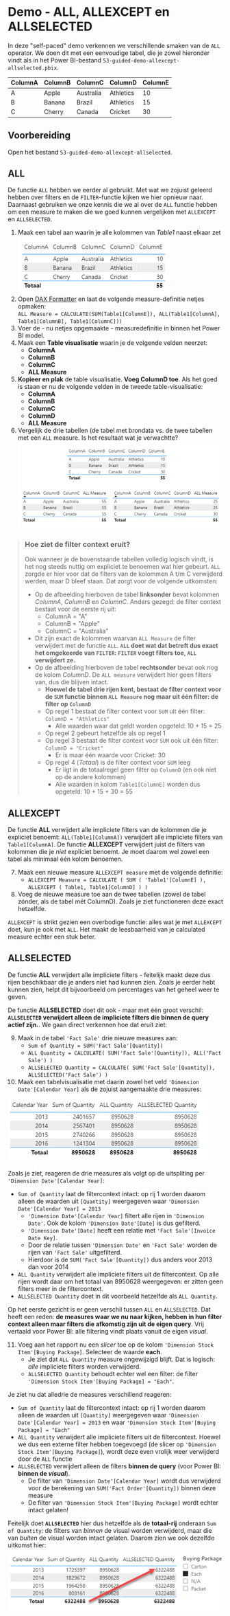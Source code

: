 # Demo - ALL, ALLEXCEPT en ALLSELECTED

In deze "self-paced" demo verkennen we verschillende smaken van de `ALL` operator.
We doen dit met een eenvoudige tabel, die je zowel hieronder vindt als in het Power BI-bestand `53-guided-demo-allexcept-allselected.pbix`.

| ColumnA | ColumnB | ColumnC   | ColumnD   | ColumnE |
|---------|---------|-----------|-----------|---------|
| A       | Apple   | Australia | Athletics | 10      |
| B       | Banana  | Brazil    | Athletics | 15      |
| C       | Cherry  | Canada    | Cricket   | 30      |

## Voorbereiding

Open het bestand `53-guided-demo-allexcept-allselected`.

## ALL

De functie `ALL` hebben we eerder al gebruikt. Met wat we zojuist geleerd hebben over filters en de `FILTER`-functie kijken we hier opnieuw naar. Daarnaast gebruiken we onze kennis die we al over de `ALL` functie hebben om een measure te maken die we goed kunnen vergelijken met `ALLEXCEPT` en `ALLSELECTED`.

1. Maak een tabel aan waarin je alle kolommen van *Table1* naast elkaar zet  
![Brontabel weergave](img/53-01-alle-kolommen.png)
2. Open [DAX Formatter](https://www.daxformatter.com/) en laat de volgende measure-definitie netjes opmaken:  
`ALL Measure = CALCULATE(SUM(Table1[ColumnE]), ALL(Table1[ColumnA], Table1[ColumnB], Table1[ColumnC]))`
3. Voer de - nu netjes opgemaakte - measuredefinitie in binnen het Power BI model.
4. Maak een **Table visualisatie** waarin je de volgende velden neerzet:
   * **ColumnA**
   * **ColumnB**
   * **ColumnC**
   * **ALL Measure**
5. **Kopieer en plak** de table visualisatie. **Voeg ColumnD toe**. Als het goed is staan er nu de volgende velden in de tweede table-visualisatie:
   * **ColumnA**
   * **ColumnB**
   * **ColumnC**
   * **ColumnD**
   * **ALL Measure**
6. Vergelijk de drie tabellen (de tabel met brondata vs. de twee tabellen met een `ALL` measure. Is het resultaat wat je verwachtte?  
![Resultaat van stappen 1-6](img/53-01-drietabellen-vergelijken.png)

> ### Hoe ziet de filter context eruit?
>
> Ook wanneer je de bovenstaande tabellen volledig logisch vindt, is het nog steeds nuttig om expliciet te benoemen wat hier gebeurt.
> `ALL` zorgde er hier voor dat de filters van de kolommen A t/m C verwijderd werden, maar D bleef staan. Dat zorgt voor de volgende uitkomsten:
>
> * Op de afbeelding hierboven de tabel **linksonder** bevat kolommen *ColumnA*, *ColumnB* en *ColumnC*. Anders gezegd: de filter context bestaat voor de eerste rij uit:
>   * ColumnA = "A"
>   * ColumnB = "Apple"
>   * ColumnC = "Australia"
> * Dit zijn exact de kolommen waarvan `ALL Measure` de filter verwijdert met de functie `ALL`. **`ALL` doet wat dat betreft dus exact het omgekeerde van `FILTER`: `FILTER` voegt filters toe, `ALL` verwijdert ze.**
> * Op de afbeelding hierboven de tabel **rechtsonder** bevat ook nog de kolom *ColumnD*. De `ALL measure` verwijdert hier geen filters van, dus die blijven intact.
>   * **Hoewel de tabel drie rijen kent, bestaat de filter context voor de `SUM` functie binnen `ALL Measure` nog maar uit één filter: de filter op `ColumnD`**
>   * Op regel 1 bestaat de filter context voor `SUM` uit één filter: `ColumnD = "Athletics"`
>     * Alle waarden waar dat geldt worden opgeteld: 10 + 15 = 25
>   * Op regel 2 gebeurt hetzelfde als op regel 1
>   * Op regel 3 bestaat de filter context voor `SUM` ook uit één filter: `ColumnD = "Cricket"`
>     * Er is maar één waarde voor Cricket: 30
>   * Op regel 4 (*Totaal*) is de filter context voor `SUM` leeg
>     * Er ligt in de totaalregel geen filter op `ColumnD` (en ook niet op de andere kolommen)
>     * Alle waarden in kolom `Table1[ColumnE]` worden dus opgeteld: 10 + 15 + 30 = 55

## ALLEXCEPT

De functie **ALL** verwijdert alle impliciete filters van de kolommen die je expliciet benoemt: `ALL(Table1[ColumnA])` verwijdert alle impliciete filters van `Table1[ColumnA]`. De functie **ALLEXCEPT** verwijdert juist de filters van kolommen die je *niet* expliciet benoemt. Je moet daarom wel zowel een tabel als minimaal één kolom benoemen.

7. Maak een nieuwe measure `ALLEXCEPT measure` met de volgende definitie:
   * `ALLEXCEPT Measure = CALCULATE ( SUM ( 'Table1'[ColumnE] ), ALLEXCEPT ( Table1, Table1[ColumnD] ) )`
8. Voeg de nieuwe measure toe aan de twee tabellen (zowel de tabel zónder, als de tabel mét ColumnD). Zoals je ziet functioneren deze exact hetzelfde.

`ALLEXCEPT` is strikt gezien een overbodige functie: alles wat je met `ALLEXCEPT` doet, kun je ook met `ALL`. Het maakt de leesbaarheid van je calculated measure echter een stuk beter.

## ALLSELECTED

De functie **ALL** verwijdert alle impliciete filters - feitelijk maakt deze dus rijen beschikbaar die je anders niet had kunnen zien. Zoals je eerder hebt kunnen zien, helpt dit bijvoorbeeld om percentages van het geheel weer te geven.

De functie **ALLSELECTED** doet dit ook - maar met één groot verschil: **`ALLSELECTED` verwijdert alleen de impliciete filters die __binnen__ de query actief zijn.**. We gaan direct verkennen hoe dat eruit ziet:

9. Maak in de tabel `'Fact Sale'` drie nieuwe measures aan:
   * `Sum of Quantity = SUM('Fact Sale'[Quantity])`
   * `ALL Quantity = CALCULATE( SUM('Fact Sale'[Quantity]), ALL('Fact Sale') )`
   * `ALLSELECTED Quantity = CALCULATE( SUM('Fact Sale'[Quantity]), ALLSELECTED('Fact Sale') )`
10. Maak een tabelvisualisatie met daarin zowel het veld `'Dimension Date'[Calendar Year]` als de zojuist aangemaakte drie measures:

![Op het eerste gezicht doet ALLSELECTED hetzelfde als ALL](img/53-10-allselected-niksnieuws.png)

Zoals je ziet, reageren de drie measures als volgt op de uitspliting per `'Dimension Date'[Calendar Year]`:

* `Sum of Quantity` laat de filtercontext intact: op rij 1 worden daarom alleen de waarden uit `[Quantity]` weergegeven waar `'Dimension Date'[Calendar Year] = 2013`
  * `'Dimension Date'[Calendar Year]` filtert alle rijen in `'Dimension Date'`. Ook de kolom `'Dimension Date'[Date]` is dus gefilterd.
  * `'Dimension Date'[Date]` heeft een relatie met `'Fact Sale'[Invoice Date Key]`.
  * Door de relatie tussen `'Dimension Date'` en `'Fact Sale'` worden de rijen van `'Fact Sale'` uitgefilterd.
  * Hierdoor is de `SUM('Fact Sale'[Quantity])` dus anders voor 2013 dan voor 2014
* `ALL Quantity` verwijdert alle impliciete filters uit de filtercontext. Op alle rijen wordt daar om het totaal van 8950628 weergegeven: er zitten geen filters meer in de filtercontext.
* `ALLSELECTED Quantity` doet in dit voorbeeld hetzelfde als `ALL Quantity`.

Op het eerste gezicht is er geen verschil tussen `ALL` en `ALLSELECTED`. Dat heeft een reden: **de measures waar we nu naar kijken, hebben in hun filter context alleen maar filters die afkomstig zijn uit de eigen query**. Vrij vertaald voor Power BI: alle filtering vindt plaats vanuit de eigen *visual*.

11. Voeg aan het rapport nu een *slicer* toe op de kolom `'Dimension Stock Item'[Buying Package]`. Selecteer de waarde **each**.
    * Je ziet dat `ALL Quantity` measure ongewijzigd blijft. Dat is logisch: *alle* impliciete filters worden verwijderd.
    * `ALLSELECTED Quantity` behoudt echter wel een filter: de filter `'Dimension Stock Item'[Buying Package] = "Each"`.

Je ziet nu dat alledrie de measures verschillend reageren:

* `Sum of Quantity` laat de filtercontext intact: op rij 1 worden daarom alleen de waarden uit `[Quantity]` weergegeven waar `'Dimension Date'[Calendar Year] = 2013` en waar `'Dimension Stock Item'[Buying Package] = "Each"`
* `ALL Quantity` verwijdert alle impliciete filters uit de filtercontext. Hoewel we dus een externe filter hebben toegevoegd (de slicer op `'Dimension Stock Item'[Buying Package]`), wordt deze even vrolijk weer verwijderd door de `ALL` functie
* `ALLSELECTED` verwijdert alleen de filters **binnen de query** (voor Power BI: **binnen de *visual***).
  * De filter van `'Dimension Date'[Calendar Year]` wordt dus verwijderd voor de berekening van `SUM('Fact Order'[Quantity])` binnen deze measure
  * De filter van `'Dimension Stock Item'[Buying Package]` wordt echter intact gelaten!
  
Feitelijk doet **`ALLSELECTED`** hier dus hetzelfde als de **totaal-rij** onderaan `Sum of Quantity`: de filters van *binnen* de visual worden verwijderd, maar die van *buiten* de visual worden intact gelaten. Daarom zien we ook dezelfde uitkomst hier:

![ALLSELECTED doet hier hetzelfde als de totaalrij](img/53-11-allselected-hetzelfde-als-totaalrij.png)


